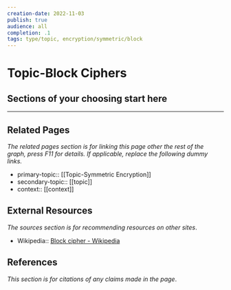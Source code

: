 ```yaml
---
creation-date: 2022-11-03
publish: true
audience: all
completion: .1
tags: type/topic, encryption/symmetric/block
---
```

# Topic-Block Ciphers

## Sections of your choosing start here

---
## Related Pages
*The related pages section is for linking this page other the rest of the graph, press F11 for details. If applicable, replace the following dummy links.*
- primary-topic:: [[Topic-Symmetric Encryption]]
- secondary-topic:: \[\[topic\]\]
- context:: \[\[context\]\]

## External Resources
*The sources section is for recommending resources on other sites*.
- Wikipedia:: [Block cipher - Wikipedia](https://en.wikipedia.org/wiki/Block_cipher)

## References
*This section is for citations of any claims made in the page*.